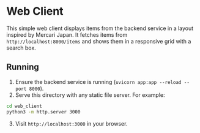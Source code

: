 # Web Client

This simple web client displays items from the backend service in a layout inspired by Mercari Japan. It fetches items from `http://localhost:8000/items` and shows them in a responsive grid with a search box.

## Running

1. Ensure the backend service is running (`uvicorn app:app --reload --port 8000`).
2. Serve this directory with any static file server. For example:

```bash
cd web_client
python3 -m http.server 3000
```

3. Visit `http://localhost:3000` in your browser.
